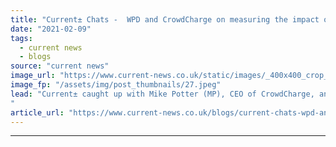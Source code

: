 ```yaml
---
title: "​Current± Chats -  WPD and CrowdCharge on measuring the impact of V2G on networks"
date: "2021-02-09"
tags: 
  - current news
  - blogs
source: "current news"
image_url: "https://www.current-news.co.uk/static/images/_400x400_crop_center-center/Electric-Nation-GEUK-V2G-project-Nissan-Leaf-image-Electric-Nation.jpeg"
image_fp: "/assets/img/post_thumbnails/27.jpeg"
lead: "Current± caught up with Mike Potter (MP), CEO of CrowdCharge, and Ricky Duke (RD), innovation and low carbon network engineer at WPD, to talk about what they hope to discover from the project.
​"
article_url: "https://www.current-news.co.uk/blogs/current-chats-wpd-and-crowdcharge-on-measuring-the-impact-of-v2g-on-networks?utm_source=rss-feeds&utm_medium=rss&utm_campaign=rss"
---
```


---
